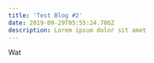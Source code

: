 ```yaml
---
title: 'Test Blog #2'
date: 2019-09-29T05:55:24.786Z
description: Lorem ipsum dolor sit amet
---
```

Wat
